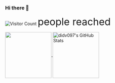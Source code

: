 ### Hi there 👋 
![Visitor Count](https://profile-counter.glitch.me/didv097/count.svg) 
<span style="font-size: 32px;">people reached</span>


<a href="https://github.com/didv097/didv097" >
  <img align="center" src="https://github-readme-stats.vercel.app/api/top-langs/?layout=compact&username=didv097&title_color=ffffff&text_color=c9cacc&icon_color=2bbc8a&bg_color=1d1f21" height="150px"/>
</a>

<a href="https://github.com/didv097/didv097" >
  <img align="center" src="https://github-readme-stats.vercel.app/api?username=didv097&show_icons=true&line_height=27&count_private=true&title_color=ffffff&text_color=c9cacc&icon_color=2bbc8a&bg_color=1d1f21" height="150px" alt="didv097's GitHub Stats"/>
</a>
